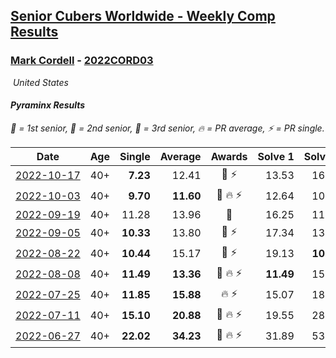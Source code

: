 <style>table {white-space: nowrap;}</style>
<link rel="stylesheet" type="text/css" href="/scw-comp/css/flags.css" />

## [Senior Cubers Worldwide - Weekly Comp Results](/scw-comp/results/)
### [Mark Cordell](README.md) - [2022CORD03](https://www.worldcubeassociation.org/persons/2022CORD03?event=pyram)

<i class="flag flag-US" />&nbsp;United States

#### Pyraminx Results

<span style="white-space: nowrap;">🥇 = 1st senior</span>, <span style="white-space: nowrap;">🥈 = 2nd senior</span>, <span style="white-space: nowrap;">🥉 = 3rd senior</span>, <span style="white-space: nowrap;">🔥 = PR average</span>, <span style="white-space: nowrap;">⚡ = PR single</span>.

| Date | Age | Single | Average | Awards | Solve 1 | Solve 2 | Solve 3 | Solve 4 | Solve 5 | Video |
| :--: | :--: | --: | --: | :--: | --: | --: | --: | --: | --: | :-- |
| [2022-10-17](../../results/2022-10-17/pyram.md) | 40+ | **7.23** | 12.41 | 🥇 ⚡ | 13.53 | 16.49 | 13.38 | 10.33 | **7.23** | [Desktop](https://www.facebook.com/events/1085515762098391/permalink/1095070054476295) / [Mobile](https://m.facebook.com/events/1085515762098391?view=permalink&id=1095070054476295) |
| [2022-10-03](../../results/2022-10-03/pyram.md) | 40+ | **9.70** | **11.60** | 🥈 🔥 ⚡ | 12.64 | 10.35 | **9.70** | 11.80 | 13.34 | [Desktop](https://www.facebook.com/events/3347502062203517/permalink/3360613967558993) / [Mobile](https://m.facebook.com/events/3347502062203517?view=permalink&id=3360613967558993) |
| [2022-09-19](../../results/2022-09-19/pyram.md) | 40+ | 11.28 | 13.96 | 🥈 | 16.25 | 11.28 | 13.77 | 22.45 | 11.86 | [Desktop](https://www.facebook.com/events/622543946125717/permalink/633493748364070) / [Mobile](https://m.facebook.com/events/622543946125717?view=permalink&id=633493748364070) |
| [2022-09-05](../../results/2022-09-05/pyram.md) | 40+ | **10.33** | 13.80 | 🥈 ⚡ | 17.34 | 13.78 | 12.10 | **10.33** | 15.51 | [Desktop](https://www.facebook.com/events/921549679236169/permalink/932686131455857) / [Mobile](https://m.facebook.com/events/921549679236169?view=permalink&id=932686131455857) |
| [2022-08-22](../../results/2022-08-22/pyram.md) | 40+ | **10.44** | 15.17 | 🥉 ⚡ | 19.13 | **10.44** | 13.16 | 13.22 | 19.71 | [Desktop](https://www.facebook.com/events/476554570981315/permalink/485386996764739) / [Mobile](https://m.facebook.com/events/476554570981315?view=permalink&id=485386996764739) |
| [2022-08-08](../../results/2022-08-08/pyram.md) | 40+ | **11.49** | **13.36** | 🥈 🔥 ⚡ | **11.49** | 15.96 | 13.03 | 11.69 | 15.37 | [Desktop](https://www.facebook.com/events/1202320373645710/permalink/1211304392747308) / [Mobile](https://m.facebook.com/events/1202320373645710?view=permalink&id=1211304392747308) |
| [2022-07-25](../../results/2022-07-25/pyram.md) | 40+ | **11.85** | **15.88** | 🔥 ⚡ | 15.07 | 18.81 | **11.85** | 17.37 | 15.21 | [Desktop](https://www.facebook.com/events/587016656266234/permalink/595844682050098) / [Mobile](https://m.facebook.com/events/587016656266234?view=permalink&id=595844682050098) |
| [2022-07-11](../../results/2022-07-11/pyram.md) | 40+ | **15.10** | **20.88** | 🥉 🔥 ⚡ | 19.55 | 28.43 | 24.41 | **15.10** | 18.67 | [Desktop](https://www.facebook.com/events/1077792383124606/permalink/1087145182189326) / [Mobile](https://m.facebook.com/events/1077792383124606?view=permalink&id=1087145182189326) |
| [2022-06-27](../../results/2022-06-27/pyram.md) | 40+ | **22.02** | **34.23** | 🥉 🔥 ⚡ | 31.89 | 53.03 | 37.05 | 33.76 | **22.02** | [Desktop](https://www.facebook.com/events/3239186643032731/permalink/3249854785299250) / [Mobile](https://m.facebook.com/events/3239186643032731?view=permalink&id=3249854785299250) |


<!-- Global site tag (gtag.js) - Google Analytics -->
<script async src="https://www.googletagmanager.com/gtag/js?id=UA-86348435-3"></script>
<script>window.dataLayer = window.dataLayer || []; function gtag() {dataLayer.push(arguments);} gtag('js', new Date()); gtag('config', 'UA-86348435-3');</script>
